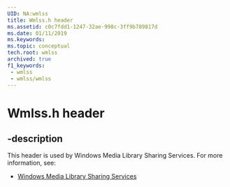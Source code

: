 ```yaml
---
UID: NA:wmlss
title: Wmlss.h header
ms.assetid: c0c7fdd1-1247-32ae-998c-3ff9b789817d
ms.date: 01/11/2019
ms.keywords: 
ms.topic: conceptual
tech.root: wmlss
archived: true
f1_keywords:
 - wmlss
 - wmlss/wmlss
---
```


# Wmlss.h header


## -description

This header is used by Windows Media Library Sharing Services. For more information, see:

- [Windows Media Library Sharing Services](../_wmlss/index.md)

